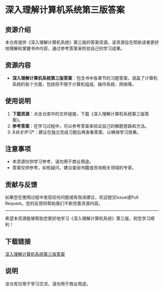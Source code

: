 # 深入理解计算机系统第三版答案

## 资源介绍

本仓库提供《深入理解计算机系统》第三版的答案资源。该资源旨在帮助读者更好地理解和掌握书中内容，通过参考答案来检验自己的学习成果。

## 资源内容

- **深入理解计算机系统第三版答案**：包含书中各章节的习题答案，涵盖了计算机系统的各个方面，包括但不限于计算机组成、操作系统、网络等。

## 使用说明

1. **下载资源**：点击仓库中的文件链接，下载《深入理解计算机系统第三版答案》。
2. **参考答案**：在学习过程中，可以参考答案来验证自己的解题思路和方法。
3. *8自主学习**：建议在独立完成习题后再查看答案，以确保学习效果。

## 注意事项

- 本资源仅供学习参考，请勿用于商业用途。
- 答案仅供参考，如有疑问，建议查阅书籍或咨询相关领域的专家。

## 贡献与反馈

如果您在使用过程中发现任何问题或有改进建议，欢迎提交Issue或Pull Request。您的反馈将帮助我们不断完善资源内容。

---

希望本资源能够帮助您更好地学习《深入理解计算机系统》第三版，祝您学习顺利！

## 下载链接
[深入理解计算机系统第三版答案](https://pan.quark.cn/s/c1f49ba39965)

## 说明

该仓库仅用于学习交流，请勿用于商业用途。
